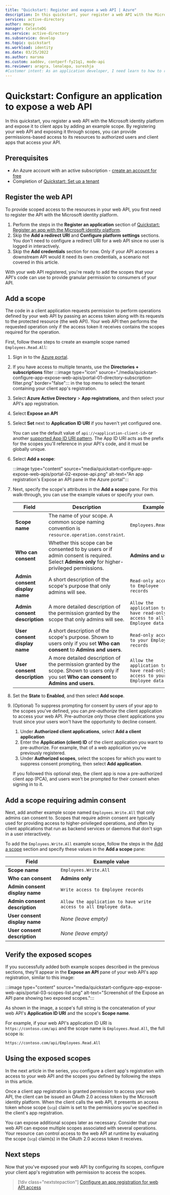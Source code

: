 ```yaml
---
title: "Quickstart: Register and expose a web API | Azure"
description: In this quickstart, your register a web API with the Microsoft identity platform and configure its scopes, exposing it to clients for permissions-based access to the API's resources.
services: active-directory
author: mmacy
manager: CelesteDG
ms.service: active-directory
ms.subservice: develop
ms.topic: quickstart
ms.workload: identity
ms.date: 03/25/2022
ms.author: marsma
ms.custom: aaddev, contperf-fy21q1, mode-api
ms.reviewer: aragra, lenalepa, sureshja
#Customer intent: As an application developer, I need learn to how to register my web API with the Microsoft identity platform and expose permissions (scopes) to make the API's resources available to users of my client application.
---
```


# Quickstart: Configure an application to expose a web API

In this quickstart, you register a web API with the Microsoft identity platform and expose it to client apps by adding an example scope. By registering your web API and exposing it through scopes, you can provide permissions-based access to its resources to authorized users and client apps that access your API.

## Prerequisites

* An Azure account with an active subscription - [create an account for free](https://azure.microsoft.com/free/?WT.mc_id=A261C142F)
* Completion of [Quickstart: Set up a tenant](quickstart-create-new-tenant.md)

## Register the web API

To provide scoped access to the resources in your web API, you first need to register the API with the Microsoft identity platform.

1. Perform the steps in the **Register an application** section of [Quickstart: Register an app with the Microsoft identity platform](quickstart-register-app.md).
1. Skip the **Add a redirect URI** and **Configure platform settings** sections. You don't need to configure a redirect URI for a web API since no user is logged in interactively.
1. Skip the **Add credentials** section for now. Only if your API accesses a downstream API would it need its own credentials, a scenario not covered in this article.

With your web API registered, you're ready to add the scopes that your API's code can use to provide granular permission to consumers of your API.

## Add a scope

The code in a client application requests permission to perform operations defined by your web API by passing an access token along with its requests to the protected resource (the web API). Your web API then performs the requested operation only if the access token it receives contains the scopes required for the operation.

First, follow these steps to create an example scope named `Employees.Read.All`:

1. Sign in to the <a href="https://portal.azure.com/" target="_blank">Azure portal</a>.
1. If you have access to multiple tenants, use the **Directories + subscriptions** filter :::image type="icon" source="./media/quickstart-configure-app-expose-web-apis/portal-01-directory-subscription-filter.png" border="false"::: in the top menu to select the tenant containing your client app's registration.
1. Select **Azure Active Directory** > **App registrations**, and then select your API's app registration.
1. Select **Expose an API**
1. Select **Set** next to **Application ID URI** if you haven't yet configured one.

   You can use the default value of `api://<application-client-id>` or another [supported App ID URI pattern](reference-app-manifest.md#identifieruris-attribute). The App ID URI acts as the prefix for the scopes you'll reference in your API's code, and it must be globally unique.
1. Select **Add a scope**:

    :::image type="content" source="media/quickstart-configure-app-expose-web-apis/portal-02-expose-api.png" alt-text="An app registration's Expose an API pane in the Azure portal":::



1. Next, specify the scope's attributes in the **Add a scope** pane. For this walk-through, you can use the example values or specify your own.

    | Field | Description | Example |
    |-------|-------------|---------|
    | **Scope name** | The name of your scope. A common scope naming convention is `resource.operation.constraint`. | `Employees.Read.All` |
    | **Who can consent** | Whether this scope can be consented to by users or if admin consent is required. Select **Admins only** for higher-privileged permissions. | **Admins and users** |
    | **Admin consent display name** | A short description of the scope's purpose that only admins will see. | `Read-only access to Employee records` |
    | **Admin consent description** | A more detailed description of the permission granted by the scope that only admins will see. | `Allow the application to have read-only access to all Employee data.` |
    | **User consent display name** | A short description of the scope's purpose. Shown to users only if you set **Who can consent** to **Admins and users**. | `Read-only access to your Employee records` |
    | **User consent description** | A more detailed description of the permission granted by the scope. Shown to users only if you set **Who can consent** to **Admins and users**. | `Allow the application to have read-only access to your Employee data.` |

1. Set the **State** to **Enabled**, and then select **Add scope**.

1. (Optional) To suppress prompting for consent by users of your app to the scopes you've defined, you can *pre-authorize* the client application to access your web API. Pre-authorize *only* those client applications you trust since your users won't have the opportunity to decline consent.
    1. Under **Authorized client applications**, select **Add a client application**
    1. Enter the **Application (client) ID** of the client application you want to pre-authorize. For example, that of a web application you've previously registered.
    1. Under **Authorized scopes**, select the scopes for which you want to suppress consent prompting, then select **Add application**.

    If you followed this optional step, the client app is now a pre-authorized client app (PCA), and users won't be prompted for their consent when signing in to it.

## Add a scope requiring admin consent

Next, add another example scope named `Employees.Write.All` that only admins can consent to. Scopes that require admin consent are typically used for providing access to higher-privileged operations, and often by client applications that run as backend services or daemons that don't sign in a user interactively.

To add the `Employees.Write.All` example scope, follow the steps in the [Add a scope](#add-a-scope) section and specify these values in the **Add a scope** pane:

| Field                          | Example value                                                      |
|--------------------------------|--------------------------------------------------------------------|
| **Scope name**                 | `Employees.Write.All`                                              |
| **Who can consent**            | **Admins only**                                                    |
| **Admin consent display name** | `Write access to Employee records`                                 |
| **Admin consent description**  | `Allow the application to have write access to all Employee data.` |
| **User consent display name**  | *None (leave empty)*                                               |
| **User consent description**   | *None (leave empty)*                                               |

## Verify the exposed scopes

If you successfully added both example scopes described in the previous sections, they'll appear in the **Expose an API** pane of your web API's app registration, similar to this image:

:::image type="content" source="media/quickstart-configure-app-expose-web-apis/portal-03-scopes-list.png" alt-text="Screenshot of the Expose an API pane showing two exposed scopes.":::

As shown in the image, a scope's full string is the concatenation of your web API's **Application ID URI** and the scope's **Scope name**.

For example, if your web API's application ID URI is `https://contoso.com/api` and the scope name is `Employees.Read.All`, the full scope is:

`https://contoso.com/api/Employees.Read.All`

## Using the exposed scopes

In the next article in the series, you configure a client app's registration with access to your web API and the scopes you defined by following the steps in this article.

Once a client app registration is granted permission to access your web API, the client can be issued an OAuth 2.0 access token by the Microsoft identity platform. When the client calls the web API, it presents an access token whose scope (`scp`) claim is set to the permissions you've specified in the client's app registration.

You can expose additional scopes later as necessary. Consider that your web API can expose multiple scopes associated with several operations. Your resource can control access to the web API at runtime by evaluating the scope (`scp`) claim(s) in the OAuth 2.0 access token it receives.

## Next steps

Now that you've exposed your web API by configuring its scopes, configure your client app's registration with permission to access the scopes.

> [!div class="nextstepaction"]
> [Configure an app registration for web API access](quickstart-configure-app-access-web-apis.md)

<!-- REF LINKS -->
[ms-graph-application]: /graph/api/resources/application
